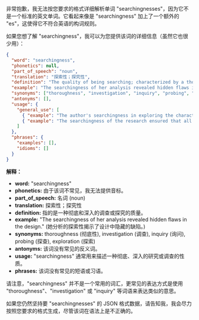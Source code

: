 非常抱歉，我无法按您要求的格式详细解析单词 "searchingnesses"，因为它不是一个标准的英文单词。它看起来像是 "searchingness" 加上了一个额外的 "es"，这使得它不符合英语的构词规则。

如果您想了解 "searchingness"，我可以为您提供该词的详细信息（虽然它也很少用）：

```json
{
  "word": "searchingness",
  "phonetics": null,
  "part_of_speech": "noun",
  "translation": "探索性；探究性",
  "definition": "The quality of being searching; characterized by a thorough and penetrating investigation or inquiry.",
  "example": "The searchingness of her analysis revealed hidden flaws in the design.",
  "synonyms": ["thoroughness", "investigation", "inquiry", "probing", "exploration"],
  "antonyms": [],
  "usage": {
    "general_use": [
      { "example": "The author's searchingness in exploring the characters' motivations made the novel compelling.", "translation": "作者在探索角色动机时的探索性使这部小说引人入胜。" },
      { "example": "The searchingness of the research ensured that all possible factors were considered.", "translation": "研究的探索性确保了所有可能的因素都被考虑在内。" }
    ]
  },
  "phrases": {
    "examples": [],
    "idioms": []
  }
}
```

**解释：**

*   **word:** "searchingness"
*   **phonetics:** 由于该词不常见，我无法提供音标。
*   **part\_of\_speech:** 名词 (noun)
*   **translation:** 探索性；探究性
*   **definition:** 指的是一种彻底和深入的调查或探究的质量。
*   **example:** "The searchingness of her analysis revealed hidden flaws in the design." (她分析的探索性揭示了设计中隐藏的缺陷。)
*   **synonyms:**  thoroughness (彻底性), investigation (调查), inquiry (询问), probing (探查), exploration (探索)
*   **antonyms:**  该词没有常见的反义词。
*   **usage:**  "searchingness" 通常用来描述一种彻底、深入的研究或调查的性质。
*   **phrases:**  该词没有常见的短语或习语。

请注意，"searchingness" 并不是一个常用的词汇，更常见的表达方式是使用 "thoroughness"、"investigation" 或 "inquiry" 等词语来表达类似的意思。

如果您仍然坚持要 "searchingnesses" 的 JSON 格式数据，请告知我，我会尽力按照您要求的格式生成，尽管该词在语法上是不正确的。 